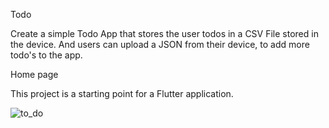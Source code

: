 Todo

Create a simple Todo App that stores the user todos in a CSV File stored in the device. And users can upload a JSON from their device, to add more todo's to the app.

Home page

This project is a starting point for a Flutter application.


![to_do](https://github.com/user-attachments/assets/5a6d9f4f-d018-4463-a6f4-f9a3e87724fb)
